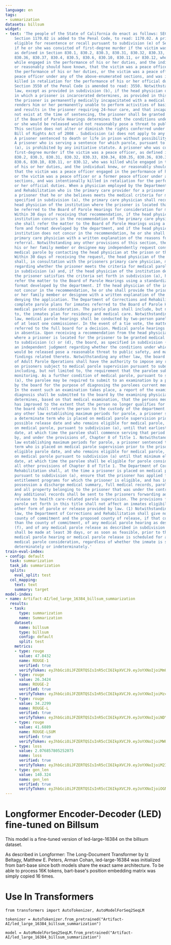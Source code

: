 ```yaml
---
language: en
tags:
- summarization
datasets: billsum
widget:
- text: 'The people of the State of California do enact as follows: SECTIONHEADER
    Section 1170.02 is added to the Penal Code, to read: 1170.02. A prisoner is not
    eligible for resentence or recall pursuant to subdivision (e) of Section 1170
    if he or she was convicted of first-degree murder if the victim was a peace officer,
    as defined in Section 830.1, 830.2, 830.3, 830.31, 830.32, 830.33, 830.34, 830.35,
    830.36, 830.37, 830.4, 830.5, 830.6, 830.10, 830.11, or 830.12, who was killed
    while engaged in the performance of his or her duties, and the individual knew,
    or reasonably should have known, that the victim was a peace officer engaged in
    the performance of his or her duties, or the victim was a peace officer or a former
    peace officer under any of the above-enumerated sections, and was intentionally
    killed in retaliation for the performance of his or her official duties. SECTIONHEADER
    Section 3550 of the Penal Code is amended to read: 3550. Notwithstanding any other
    law, except as provided in subdivision (b), if the head physician of an institution
    in which a prisoner is incarcerated determines, as provided in this section, that
    the prisoner is permanently medically incapacitated with a medical condition that
    renders him or her permanently unable to perform activities of basic daily living,
    and results in the prisoner requiring 24-hour care, and that incapacitation did
    not exist at the time of sentencing, the prisoner shall be granted medical parole
    if the Board of Parole Hearings determines that the conditions under which he
    or she would be released would not reasonably pose a threat to public safety.
    This section does not alter or diminish the rights conferred under the Victims
    Bill of Rights Act of 2008 . Subdivision (a) does not apply to any of the following:
    A prisoner sentenced to death or life in prison without possibility of parole.
    A prisoner who is serving a sentence for which parole, pursuant to subdivision
    (a), is prohibited by any initiative statute. A prisoner who was convicted of
    first-degree murder if the victim was a peace officer, as defined in Section 830.1,
    830.2, 830.3, 830.31, 830.32, 830.33, 830.34, 830.35, 830.36, 830.37, 830.4, 830.5,
    830.6, 830.10, 830.11, or 830.12, who was killed while engaged in the performance
    of his or her duties, and the individual knew, or reasonably should have known,
    that the victim was a peace officer engaged in the performance of his or her duties,
    or the victim was a peace officer or a former peace officer under any of the above-enumerated
    sections, and was intentionally killed in retaliation for the performance of his
    or her official duties. When a physician employed by the Department of Corrections
    and Rehabilitation who is the primary care provider for a prisoner identifies
    a prisoner that he or she believes meets the medical criteria for medical parole
    specified in subdivision (a), the primary care physician shall recommend to the
    head physician of the institution where the prisoner is located that the prisoner
    be referred to the Board of Parole Hearings for consideration for medical parole.
    Within 30 days of receiving that recommendation, if the head physician of the
    institution concurs in the recommendation of the primary care physician, he or
    she shall refer the matter to the Board of Parole Hearings using a standardized
    form and format developed by the department, and if the head physician of the
    institution does not concur in the recommendation, he or she shall provide the
    primary care physician with a written explanation of the reasons for denying the
    referral. Notwithstanding any other provisions of this section, the prisoner or
    his or her family member or designee may independently request consideration for
    medical parole by contacting the head physician at the prison or the department.
    Within 30 days of receiving the request, the head physician of the institution
    shall, in consultation with the prisoners primary care physician, make a determination
    regarding whether the prisoner meets the criteria for medical parole as specified
    in subdivision (a) and, if the head physician of the institution determines that
    the prisoner satisfies the criteria set forth in subdivision (a), he or she shall
    refer the matter to the Board of Parole Hearings using a standardized form and
    format developed by the department. If the head physician of the institution does
    not concur in the recommendation, he or she shall provide the prisoner or his
    or her family member or designee with a written explanation of the reasons for
    denying the application. The Department of Corrections and Rehabilitation shall
    complete parole plans for inmates referred to the Board of Parole Hearings for
    medical parole consideration. The parole plans shall include, but not be limited
    to, the inmates plan for residency and medical care. Notwithstanding any other
    law, medical parole hearings shall be conducted by two-person panels consisting
    of at least one commissioner. In the event of a tie vote, the matter shall be
    referred to the full board for a decision. Medical parole hearings may be heard
    in absentia. Upon receiving a recommendation from the head physician of the institution
    where a prisoner is located for the prisoner to be granted medical parole pursuant
    to subdivision (c) or (d), the board, as specified in subdivision (f), shall make
    an independent judgment regarding whether the conditions under which the inmate
    would be released pose a reasonable threat to public safety, and make written
    findings related thereto. Notwithstanding any other law, the board or the Division
    of Adult Parole Operations shall have the authority to impose any reasonable conditions
    on prisoners subject to medical parole supervision pursuant to subdivision (a),
    including, but not limited to, the requirement that the parolee submit to electronic
    monitoring. As a further condition of medical parole, pursuant to subdivision
    (a), the parolee may be required to submit to an examination by a physician selected
    by the board for the purpose of diagnosing the parolees current medical condition.
    In the event such an examination takes place, a report of the examination and
    diagnosis shall be submitted to the board by the examining physician. If the board
    determines, based on that medical examination, that the persons medical condition
    has improved to the extent that the person no longer qualifies for medical parole,
    the board shall return the person to the custody of the department. Notwithstanding
    any other law establishing maximum periods for parole, a prisoner sentenced to
    a determinate term who is placed on medical parole supervision prior to the earliest
    possible release date and who remains eligible for medical parole, shall remain
    on medical parole, pursuant to subdivision (a), until that earliest possible release
    date, at which time the parolee shall commence serving that period of parole provided
    by, and under the provisions of, Chapter 8 of Title 1. Notwithstanding any other
    law establishing maximum periods for parole, a prisoner sentenced to an indeterminate
    term who is placed on medical parole supervision prior to the prisoners minimum
    eligible parole date, and who remains eligible for medical parole, shall remain
    on medical parole pursuant to subdivision (a) until that minimum eligible parole
    date, at which time the parolee shall be eligible for parole consideration under
    all other provisions of Chapter 8 of Title 1. The Department of Corrections and
    Rehabilitation shall, at the time a prisoner is placed on medical parole supervision
    pursuant to subdivision (a), ensure that the prisoner has applied for any federal
    entitlement programs for which the prisoner is eligible, and has in his or her
    possession a discharge medical summary, full medical records, parole medications,
    and all property belonging to the prisoner that was under the control of the department.
    Any additional records shall be sent to the prisoners forwarding address after
    release to health care-related parole supervision. The provisions for medical
    parole set forth in this title shall not affect an inmates eligibility for any
    other form of parole or release provided by law. (1) Notwithstanding any other
    law, the Department of Corrections and Rehabilitation shall give notice to the
    county of commitment and the proposed county of release, if that county is different
    than the county of commitment, of any medical parole hearing as described in subdivision
    (f), and of any medical parole release as described in subdivision (g). Notice
    shall be made at least 30 days, or as soon as feasible, prior to the time any
    medical parole hearing or medical parole release is scheduled for an inmate receiving
    medical parole consideration, regardless of whether the inmate is sentenced either
    determinately or indeterminately.'
train-eval-index:
- config: default
  task: summarization
  task_id: summarization
  splits:
    eval_split: test
  col_mapping:
    text: text
    summary: target
model-index:
- name: Artifact-AI/led_large_16384_billsum_summarization
  results:
  - task:
      type: summarization
      name: Summarization
    dataset:
      name: billsum
      type: billsum
      config: default
      split: test
    metrics:
    - type: rouge
      value: 47.8432
      name: ROUGE-1
      verified: true
      verifyToken: eyJhbGciOiJFZERTQSIsInR5cCI6IkpXVCJ9.eyJoYXNoIjoiMmU2ZDc5MjNjMTEwOTA5ZjYxODY1MjJlNDFhYTM4NzE4YTM1MTY0MDhhYjkzYTlkNWU2NWU1NDA1NDgzMDE0NSIsInZlcnNpb24iOjF9.Dm86XdSyIx0m7USfpRWxCrEu3WWBqMaNcDrXKXWGi14Nvj_WSC8ua9h-vBPm9lSShm2k9BZ0_URw452DsJeBCw
    - type: rouge
      value: 26.3424
      name: ROUGE-2
      verified: true
      verifyToken: eyJhbGciOiJFZERTQSIsInR5cCI6IkpXVCJ9.eyJoYXNoIjoiMzcwZDhlYTJmMzQ0ZDgwMmQwNGUyOTE2MGIwZWMzZWZhNWQxNTA5YmE5NmY1YjBiMTM0NjVjZWVkM2U1NmQwNSIsInZlcnNpb24iOjF9.6TC2fIaSpQqDaoirE9uDmIbzGlkVRgliIo1g7HuowjR3vmhKN4Bm9EZxohsYsZp5fp72UpZZmfTm2FuZ3aiVAw
    - type: rouge
      value: 34.2299
      name: ROUGE-L
      verified: true
      verifyToken: eyJhbGciOiJFZERTQSIsInR5cCI6IkpXVCJ9.eyJoYXNoIjoiNDYyNzQ3ZmNiNTRjZGIxNTQ5YmI5MjIxNTM3ZDk3NDE1MzE5ZGQwNGRlMTcxMjcxMTY0MzZjN2FlMzUzMjgxYiIsInZlcnNpb24iOjF9.jmaScJhaq7TjiuRlvZqJdZRbqJBtmTyJTgp3oRF38GRCsoQE9QS6MZaWlh9dphoU-tdmGeR9x-Tlm1DlkP1VDg
    - type: rouge
      value: 41.6889
      name: ROUGE-LSUM
      verified: true
      verifyToken: eyJhbGciOiJFZERTQSIsInR5cCI6IkpXVCJ9.eyJoYXNoIjoiMWU3NTkxZGI3ZWYyZDg4ZTNjNTM1ODhmNTFjOGNmYjJmMjI0M2JhY2YwZjgzYzg3MWRmYWIxNTQ0YTA1MGU5NSIsInZlcnNpb24iOjF9.Fy_1tkSDARRQAkj7G3IqOKeak3uBwEwHAFzImqcOpM71Sy5_YCtk_upqrxQywamtKxlLdiXxkt5c5oyFNMffDQ
    - type: loss
      value: 2.076857805252075
      name: loss
      verified: true
      verifyToken: eyJhbGciOiJFZERTQSIsInR5cCI6IkpXVCJ9.eyJoYXNoIjoiM2IxMWU4ZjIzMDVmMWJiYjA4NDNhZmQ2MjMyZTQzNTRmNmFlNjQzNDYxODc0ZTk2NDUwOWJhZWI0MWQzMzkzMSIsInZlcnNpb24iOjF9.ogmKZV1UkHnekUrrsTEWepnD_VfETCQJWxORne7MESBSPSgdwRu4_hUaE8Z-uK3ph6JDmKCXW5WXKBjg8gqJAw
    - type: gen_len
      value: 140.324
      name: gen_len
      verified: true
      verifyToken: eyJhbGciOiJFZERTQSIsInR5cCI6IkpXVCJ9.eyJoYXNoIjoiOGNkMWYzMzFiM2U3NTViYWZkODFhZmYyNDU4N2QzMmZmNzE5N2E3NmU2NWMwMjUzODQwOTMzMjE2NzlhYWJmMiIsInZlcnNpb24iOjF9._vtwj0OXD8cYyHNGC21xlcH9xo2MlnRu1CUYklsjW1XLbDfUQMwBpHPKTHj7r-R-Iv4rVLhnodED_5v848maAg
---
```


# Longformer Encoder-Decoder (LED) fine-tuned on Billsum
This model is a fine-tuned version of led-large-16384 on the billsum dataset.

As described in Longformer: The Long-Document Transformer by Iz Beltagy, Matthew E. Peters, Arman Cohan, led-large-16384 was initialized from bart-base since both models share the exact same architecture. To be able to process 16K tokens, bart-base's position embedding matrix was simply copied 16 times.


# Use In Transformers
```
from transformers import AutoTokenizer, AutoModelForSeq2SeqLM

tokenizer = AutoTokenizer.from_pretrained("Artifact-AI/led_large_16384_billsum_summarization")

model = AutoModelForSeq2SeqLM.from_pretrained("Artifact-AI/led_large_16384_billsum_summarization")
```